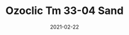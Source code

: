 ---
tags: 
  - "To Market"
  - "Loose Lay LVT"
  - "Ozoclic"
title: "Ozoclic Tm 33-04 Sand"
designer: "To Market"
image_primary: "img/3604%E6%8B%BC.jpg"
href: "https://www.tomkt.com/copy-of-basix-swatches"
description: "Size%3A%2012%22%20X%2024%22%A0/%20Wear%20layer%3A%20.5mm%20%2820mil%29%20/%20Edge%3A%20Square%20/%20Thickness%3A%205.0mm%20%3D%A04.0mm%20Vinyl%20Top%20+%201.0mm%20AcoustX%20Sound%20Absorbing%20Backing%20/%20Sq.ft/Ctn%3A%2024%A0/%20Installation%3A%20Snap%20%26%20Click"
category: "loose-lay-lvt-ozoclic"
subtitle: ""
manufacturer: "ToMarket"
slug: "/manufacturers/tomarket/loose-lay-lvt-ozoclic/to-market-ozoclic-tm-33-04-sand"
date: "2021-02-22"
---